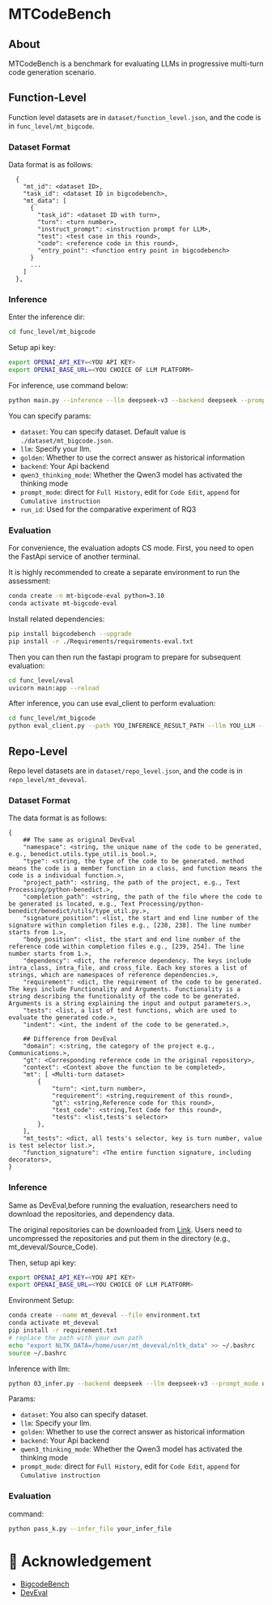 # MTCodeBench

## About

MTCodeBench is a benchmark for evaluating LLMs in progressive multi-turn code generation scenario.

## Function-Level

Function level datasets are in `dataset/function_level.json`, and the code is in `func_level/mt_bigcode`.

### Dataset Format

Data format is as follows:
```
  {
    "mt_id": <dataset ID>,
    "task_id": <dataset ID in bigcodebench>,
    "mt_data": [
      {
        "task_id": <dataset ID with turn>,
        "turn": <turn number>,
        "instruct_prompt": <instruction prompt for LLM>,
        "test": <test case in this round>,
        "code": <reference code in this round>,
        "entry_point": <function entry point in bigcodebench>
      }
      ...
    ]
  },
```

### Inference

Enter the inference dir:
```bash
cd func_level/mt_bigcode
```

Setup api key:
```bash
export OPENAI_API_KEY=<YOU API KEY>
export OPENAI_BASE_URL=<YOU CHOICE OF LLM PLATFORM>
```

For inference, use command below:
```bash
python main.py --inference --llm deepseek-v3 --backend deepseek --prompt_mode direct
```

You can specify params:
- `dataset`: You can specify dataset. Default value is `./dataset/mt_bigcode.json`.
- `llm`: Specify your llm.
- `golden`: Whether to use the correct answer as historical information
- `backend`: Your Api backend
- `qwen3_thinking_mode`: Whether the Qwen3 model has activated the thinking mode
- `prompt_mode`: direct for `Full History`, edit for `Code Edit`, `append` for `Cumulative instruction`
- `run_id`: Used for the comparative experiment of RQ3


### Evaluation

For convenience, the evaluation adopts CS mode. First, you need to open the FastApi service of another terminal.

It is highly recommended to create a separate environment to run the assessment:
```bash
conda create -n mt-bigcode-eval python=3.10
conda activate mt-bigcode-eval
```

Install related dependencies:
```bash
pip install bigcodebench --upgrade
pip install -r ./Requirements/requirements-eval.txt
```

Then you can then run the fastapi program to prepare for subsequent evaluation:
```bash
cd func_level/eval
uvicorn main:app --reload
```

After inference, you can use eval_client to perform evaluation:
```bash
cd func_level/mt_bigcode
python eval_client.py --path YOU_INFERENCE_RESULT_PATH --llm YOU_LLM --type (Identifier that can identify the result of this inference)
```

## Repo-Level

Repo level datasets are in `dataset/repo_level.json`, and the code is in `repo_level/mt_deveval`.

### Dataset Format

The data format is as follows:

```
{
    ## The same as original DevEval
    "namespace": <string, the unique name of the code to be generated, e.g., benedict.utils.type_util.is_bool.>,
    "type": <string, the type of the code to be generated. method means the code is a member function in a class, and function means the code is a individual function.>,
    "project_path": <string, the path of the project, e.g., Text Processing/python-benedict.>,
    "completion_path": <string, the path of the file where the code to be generated is located, e.g., Text Processing/python-benedict/benedict/utils/type_util.py.>,
    "signature_position": <list, the start and end line number of the signature within completion files e.g., [238, 238]. The line number starts from 1.>,
    "body_position": <list, the start and end line number of the reference code within completion files e.g., [239, 254]. The line number starts from 1.>,
    "dependency": <dict, the reference dependency. The keys include intra_class, intra_file, and cross_file. Each key stores a list of strings, which are namespaces of reference dependencies.>,
    "requirement": <dict, the requirement of the code to be generated. The keys include Functionality and Arguments. Functionality is a string describing the functionality of the code to be generated. Arguments is a string explaining the input and output parameters.>,
    "tests": <list, a list of test functions, which are used to evaluate the generated code.>,
    "indent": <int, the indent of the code to be generated.>, 
    
    ## Difference from DevEval
    "domain": <:string, the category of the project e.g., Communications.>,
    "gt": <Corresponding reference code in the original repository>,
    "context": <Context above the function to be completed>,
    "mt": [ <Multi-turn dataset>
        {
            "turn": <int,turn number>,
            "requirement": <string,requirement of this round>, 
            "gt": <string,Reference code for this round>,
            "test_code": <string,Test Code for this round>,
            "tests": <list,tests's selector>
        }, 
    ], 
    "mt_tests": <dict, all tests's selector, key is turn number, value is test selector list.>,
    "function_signature": <The entire function signature, including decorators>,
}
```

### Inference

Same as DevEval,before running the evaluation, researchers need to download the repositories, and dependency data.

The original repositories can be downloaded from [Link](https://zenodo.org/records/15580764). Users need to uncompressed the repositories and put them in the directory (e.g., mt_deveval/Source_Code).

Then, setup api key:
```bash
export OPENAI_API_KEY=<YOU API KEY>
export OPENAI_BASE_URL=<YOU CHOICE OF LLM PLATFORM>
```

Environment Setup:
```bash
conda create --name mt_deveval --file environment.txt
conda activate mt_deveval
pip install -r requirement.txt
# replace the path with your own path
echo "export NLTK_DATA=/home/user/mt_deveval/nltk_data" >> ~/.bashrc
source ~/.bashrc
```

Inference with llm:
```bash
python 03_infer.py --backend deepseek --llm deepseek-v3 --prompt_mode direct
```

Params:
- `dataset`: You also can specify dataset.
- `llm`: Specify your llm.
- `golden`: Whether to use the correct answer as historical information
- `backend`: Your Api backend
- `qwen3_thinking_mode`: Whether the Qwen3 model has activated the thinking mode
- `prompt_mode`: direct for `Full History`, edit for `Code Edit`, `append` for `Cumulative instruction`

### Evaluation

command:
```bash
python pass_k.py --infer_file your_infer_file
```

# 🙏 Acknowledgement

- [BigcodeBench](https://github.com/bigcode-project/bigcodebench)
- [DevEval](https://github.com/seketeam/DevEval?tab=readme-ov-file)